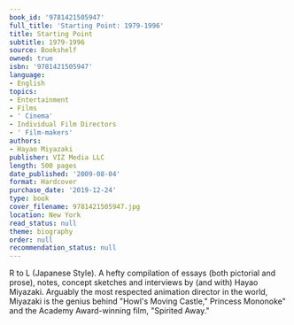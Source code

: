 ```yaml
---
book_id: '9781421505947'
full_title: 'Starting Point: 1979-1996'
title: Starting Point
subtitle: 1979-1996
source: Bookshelf
owned: true
isbn: '9781421505947'
language:
- English
topics:
- Entertainment
- Films
- ' Cinema'
- Individual Film Directors
- ' Film-makers'
authors:
- Hayao Miyazaki
publisher: VIZ Media LLC
length: 500 pages
date_published: '2009-08-04'
format: Hardcover
purchase_date: '2019-12-24'
type: book
cover_filename: 9781421505947.jpg
location: New York
read_status: null
theme: biography
order: null
recommendation_status: null
---
```

R to L (Japanese Style). A hefty compilation of essays (both pictorial and prose), notes, concept sketches and interviews by (and with) Hayao Miyazaki. Arguably the most respected animation director in the world, Miyazaki is the genius behind "Howl's Moving Castle," Princess Mononoke" and the Academy Award-winning film, "Spirited Away."

